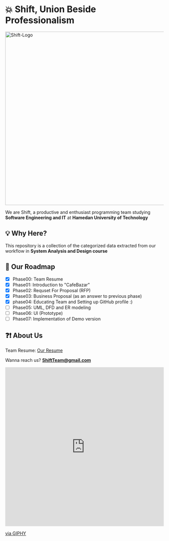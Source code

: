 # :boom: Shift, Union Beside Professionalism
<img src="https://user-images.githubusercontent.com/77578060/143627510-11cafeb3-078d-452c-a682-94d84e8d2ba2.jpg" alt="Shift-Logo" style="width:550px;" class="center"/>

We are Shift, a productive and enthusiast programming team studying **Software Engineering and IT** at **Hamedan University of Technology**


## :bulb: Why Here?

This repository is a collection of the categorized data extracted from our workflow in **System Analysis and Design course**


## :pushpin: Our Roadmap

- [x] Phase00: Team Resume
- [x] Phase01: Introduction to "CafeBazar"
- [x] Phase02: Requset For Proposal (RFP)
- [x] Phase03: Business Proposal (as an answer to previous phase)
- [x] phase04: Educating Team and Setting up GitHub profile :)
- [ ] Phase05: UML, DFD and ER modeling
- [ ] Phase06: UI (Prototype)
- [ ] Phase07: Implementation of Demo version

## :question::exclamation: About Us
Team Resume: [Our Resume](https://drive.google.com/file/d/1zcgR5VNpKbO-9jwW9zaEYYgQhIrAzT6C/view?usp=sharing)

Wanna reach us? **ShiftTeam@gmail.com**


<div style="width:100%;height:0;padding-bottom:100%;position:relative;"><iframe src="https://giphy.com/embed/1sgetPM00wWqJpVUTl" width="100%" height="100%" style="position:absolute" frameBorder="0" class="giphy-embed" allowFullScreen></iframe></div><p><a href="https://giphy.com/stickers/purwadhikaschool-coding-programming-purwadhika-1sgetPM00wWqJpVUTl">via GIPHY</a></p>
